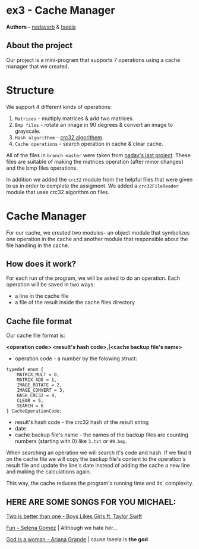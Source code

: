 # ex3 - Cache Manager
**Authors -** [nadavsrb](https://github.com/nadavsrb) & [tseela](https://github.com/tseela)
## About the project
Our project is a mini-program that supports 7 operations using a cache manager that we created.
# Structure
We support 4 different kinds of operations:

1. `Matrices` - multiply matrices & add two matrices.
2. `Bmp files` - rotate an image in 90 degrees & convert an image to grayscale.
3. `Hash algorithem` - [crc32 algorithem](https://en.wikipedia.org/wiki/Cyclic_redundancy_check#CRC-32_algorithm).
4. `Cache operations` - search operation in cache & clear cache.

All of the files in `branch master` were taken from [nadav's last project](https://github.com/RoyTamir/ex2). These files are suitable of making the matrices operation (after minor changes) and the bmp files operations.

In addition we added the `crc32` module from the helpful files that were given to us in order to complete the assigment. We added a `crc32FileReader` module that uses crc32 algorithm on files.
# Cache Manager
For our cache, we created two modules- an object module that symbolizes one operation in the cache and another module that responsible about the file handling in the cache.
## How does it work?
For each run of the program, we will be asked to do an operation. Each operation will be saved in two ways:
- a line in the cache file
- a file of the result inside the cache files directory
## Cache file format
Our cache file format is:

**\<operation code> <result's hash code>,<date>|<cache backup file's name>**
- operation code - a number by the folowing struct:
```
typedef enum {
    MATRIX_MULT = 0,
    MATRIX_ADD = 1,
    IMAGE_ROTATE = 2,
    IMAGE_CONVERT = 3,
    HASH_CRC32 = 4,
    CLEAR = 5,
    SEARCH = 6
} CacheOperationCode;
```
- result's hash code - the crc32 hash of the result string
- date
- cache backup file's name - the names of the backup files are counting numbers (starting with 0) like `3.txt` or `99.bmp`.

When searching an operation we will search it's code and hash. If we find it on the cache file we will copy the backup file's content to the operation's result file and update the line's date instead of adding the cache a new line and making the calculations again.

This way, the cache reduces the program's running time and its' complexity.


## HERE ARE SOME SONGS FOR YOU MICHAEL:
[Two is better than one - Boys Likes Girls ft. Taylor Swift](https://www.youtube.com/watch?v=4mE3ETiMXrE)

[Fun - Selena Gomez](https://www.youtube.com/watch?v=ze3XnfkDlAE&list=PLenjelHCUmvFaRzwNu4_irQ1CsmJupPIy&index=20) | Although we hate her...

[God is a woman - Ariana Grande](https://www.youtube.com/watch?v=kHLHSlExFis) | cause tseela is **the god**